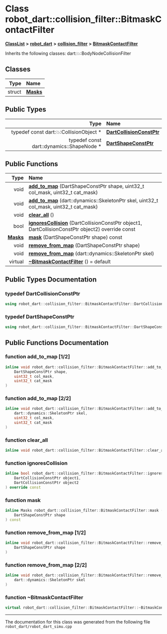 

# Class robot\_dart::collision\_filter::BitmaskContactFilter



[**ClassList**](annotated.md) **>** [**robot\_dart**](namespacerobot__dart.md) **>** [**collision\_filter**](namespacerobot__dart_1_1collision__filter.md) **>** [**BitmaskContactFilter**](classrobot__dart_1_1collision__filter_1_1BitmaskContactFilter.md)








Inherits the following classes: dart::collision::BodyNodeCollisionFilter












## Classes

| Type | Name |
| ---: | :--- |
| struct | [**Masks**](structrobot__dart_1_1collision__filter_1_1BitmaskContactFilter_1_1Masks.md) <br> |


## Public Types

| Type | Name |
| ---: | :--- |
| typedef const dart::collision::CollisionObject \* | [**DartCollisionConstPtr**](#typedef-dartcollisionconstptr)  <br> |
| typedef const dart::dynamics::ShapeNode \* | [**DartShapeConstPtr**](#typedef-dartshapeconstptr)  <br> |




















## Public Functions

| Type | Name |
| ---: | :--- |
|  void | [**add\_to\_map**](#function-add_to_map-12) (DartShapeConstPtr shape, uint32\_t col\_mask, uint32\_t cat\_mask) <br> |
|  void | [**add\_to\_map**](#function-add_to_map-22) (dart::dynamics::SkeletonPtr skel, uint32\_t col\_mask, uint32\_t cat\_mask) <br> |
|  void | [**clear\_all**](#function-clear_all) () <br> |
|  bool | [**ignoresCollision**](#function-ignorescollision) (DartCollisionConstPtr object1, DartCollisionConstPtr object2) override const<br> |
|  [**Masks**](structrobot__dart_1_1collision__filter_1_1BitmaskContactFilter_1_1Masks.md) | [**mask**](#function-mask) (DartShapeConstPtr shape) const<br> |
|  void | [**remove\_from\_map**](#function-remove_from_map-12) (DartShapeConstPtr shape) <br> |
|  void | [**remove\_from\_map**](#function-remove_from_map-22) (dart::dynamics::SkeletonPtr skel) <br> |
| virtual  | [**~BitmaskContactFilter**](#function-bitmaskcontactfilter) () = default<br> |




























## Public Types Documentation




### typedef DartCollisionConstPtr 

```C++
using robot_dart::collision_filter::BitmaskContactFilter::DartCollisionConstPtr =  const dart::collision::CollisionObject*;
```






### typedef DartShapeConstPtr 

```C++
using robot_dart::collision_filter::BitmaskContactFilter::DartShapeConstPtr =  const dart::dynamics::ShapeNode*;
```



## Public Functions Documentation




### function add\_to\_map [1/2]

```C++
inline void robot_dart::collision_filter::BitmaskContactFilter::add_to_map (
    DartShapeConstPtr shape,
    uint32_t col_mask,
    uint32_t cat_mask
) 
```






### function add\_to\_map [2/2]

```C++
inline void robot_dart::collision_filter::BitmaskContactFilter::add_to_map (
    dart::dynamics::SkeletonPtr skel,
    uint32_t col_mask,
    uint32_t cat_mask
) 
```






### function clear\_all 

```C++
inline void robot_dart::collision_filter::BitmaskContactFilter::clear_all () 
```






### function ignoresCollision 

```C++
inline bool robot_dart::collision_filter::BitmaskContactFilter::ignoresCollision (
    DartCollisionConstPtr object1,
    DartCollisionConstPtr object2
) override const
```






### function mask 

```C++
inline Masks robot_dart::collision_filter::BitmaskContactFilter::mask (
    DartShapeConstPtr shape
) const
```






### function remove\_from\_map [1/2]

```C++
inline void robot_dart::collision_filter::BitmaskContactFilter::remove_from_map (
    DartShapeConstPtr shape
) 
```






### function remove\_from\_map [2/2]

```C++
inline void robot_dart::collision_filter::BitmaskContactFilter::remove_from_map (
    dart::dynamics::SkeletonPtr skel
) 
```






### function ~BitmaskContactFilter 

```C++
virtual robot_dart::collision_filter::BitmaskContactFilter::~BitmaskContactFilter () = default
```




------------------------------
The documentation for this class was generated from the following file `robot_dart/robot_dart_simu.cpp`

